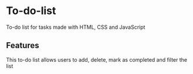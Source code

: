 # To-do-list
To-do list for tasks made with HTML, CSS and JavaScript

## Features
This to-do list allows users to add, delete, mark as completed and filter the list
